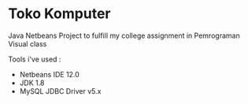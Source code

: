 # Toko Komputer

Java Netbeans Project to fulfill my college assignment in Pemrograman Visual class

Tools i've used :
- Netbeans IDE 12.0
- JDK 1.8
- MySQL JDBC Driver v5.x
